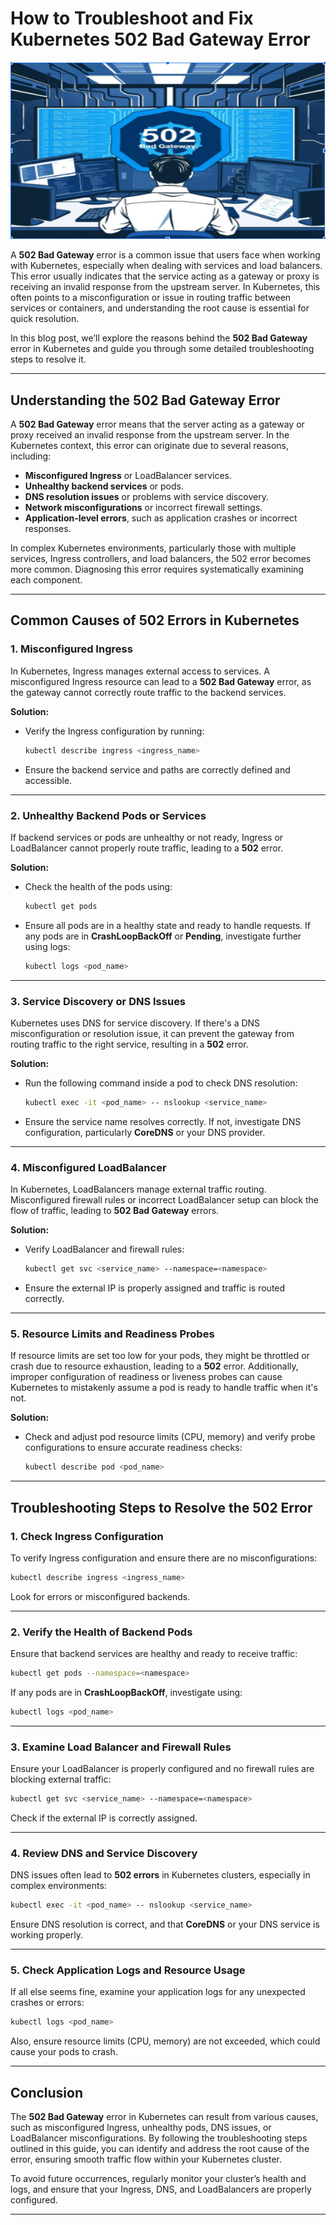 
# **How to Troubleshoot and Fix Kubernetes 502 Bad Gateway Error**

![502 Bad Gateway](https://github.com/AlertMend/AlertMend.io/blob/main/blogs/images/502_error2.png?raw=true)

A **502 Bad Gateway** error is a common issue that users face when working with Kubernetes, especially when dealing with services and load balancers. This error usually indicates that the service acting as a gateway or proxy is receiving an invalid response from the upstream server. In Kubernetes, this often points to a misconfiguration or issue in routing traffic between services or containers, and understanding the root cause is essential for quick resolution.

In this blog post, we’ll explore the reasons behind the **502 Bad Gateway** error in Kubernetes and guide you through some detailed troubleshooting steps to resolve it.

---

## **Understanding the 502 Bad Gateway Error**

A **502 Bad Gateway** error means that the server acting as a gateway or proxy received an invalid response from the upstream server. In the Kubernetes context, this error can originate due to several reasons, including:

- **Misconfigured Ingress** or LoadBalancer services.
- **Unhealthy backend services** or pods.
- **DNS resolution issues** or problems with service discovery.
- **Network misconfigurations** or incorrect firewall settings.
- **Application-level errors**, such as application crashes or incorrect responses.

In complex Kubernetes environments, particularly those with multiple services, Ingress controllers, and load balancers, the 502 error becomes more common. Diagnosing this error requires systematically examining each component.

---

## **Common Causes of 502 Errors in Kubernetes**

### **1. Misconfigured Ingress**
   
   In Kubernetes, Ingress manages external access to services. A misconfigured Ingress resource can lead to a **502 Bad Gateway** error, as the gateway cannot correctly route traffic to the backend services. 

   **Solution:**
   - Verify the Ingress configuration by running:
     ```bash
     kubectl describe ingress <ingress_name>
     ```
   - Ensure the backend service and paths are correctly defined and accessible.

---

### **2. Unhealthy Backend Pods or Services**
   
   If backend services or pods are unhealthy or not ready, Ingress or LoadBalancer cannot properly route traffic, leading to a **502** error.

   **Solution:**
   - Check the health of the pods using:
     ```bash
     kubectl get pods
     ```
   - Ensure all pods are in a healthy state and ready to handle requests. If any pods are in **CrashLoopBackOff** or **Pending**, investigate further using logs:
     ```bash
     kubectl logs <pod_name>
     ```

---

### **3. Service Discovery or DNS Issues**
   
   Kubernetes uses DNS for service discovery. If there's a DNS misconfiguration or resolution issue, it can prevent the gateway from routing traffic to the right service, resulting in a **502** error.

   **Solution:**
   - Run the following command inside a pod to check DNS resolution:
     ```bash
     kubectl exec -it <pod_name> -- nslookup <service_name>
     ```
   - Ensure the service name resolves correctly. If not, investigate DNS configuration, particularly **CoreDNS** or your DNS provider.

---

### **4. Misconfigured LoadBalancer**
   
   In Kubernetes, LoadBalancers manage external traffic routing. Misconfigured firewall rules or incorrect LoadBalancer setup can block the flow of traffic, leading to **502 Bad Gateway** errors.

   **Solution:**
   - Verify LoadBalancer and firewall rules:
     ```bash
     kubectl get svc <service_name> --namespace=<namespace>
     ```
   - Ensure the external IP is properly assigned and traffic is routed correctly.

---

### **5. Resource Limits and Readiness Probes**
   
   If resource limits are set too low for your pods, they might be throttled or crash due to resource exhaustion, leading to a **502** error. Additionally, improper configuration of readiness or liveness probes can cause Kubernetes to mistakenly assume a pod is ready to handle traffic when it's not.

   **Solution:**
   - Check and adjust pod resource limits (CPU, memory) and verify probe configurations to ensure accurate readiness checks:
     ```bash
     kubectl describe pod <pod_name>
     ```

---

## **Troubleshooting Steps to Resolve the 502 Error**

### **1. Check Ingress Configuration**
   
   To verify Ingress configuration and ensure there are no misconfigurations:
   ```bash
   kubectl describe ingress <ingress_name>
   ```

   Look for errors or misconfigured backends.

---

### **2. Verify the Health of Backend Pods**
   
   Ensure that backend services are healthy and ready to receive traffic:
   ```bash
   kubectl get pods --namespace=<namespace>
   ```

   If any pods are in **CrashLoopBackOff**, investigate using:
   ```bash
   kubectl logs <pod_name>
   ```

---

### **3. Examine Load Balancer and Firewall Rules**
   
   Ensure your LoadBalancer is properly configured and no firewall rules are blocking external traffic:
   ```bash
   kubectl get svc <service_name> --namespace=<namespace>
   ```

   Check if the external IP is correctly assigned.

---

### **4. Review DNS and Service Discovery**
   
   DNS issues often lead to **502 errors** in Kubernetes clusters, especially in complex environments:
   ```bash
   kubectl exec -it <pod_name> -- nslookup <service_name>
   ```

   Ensure DNS resolution is correct, and that **CoreDNS** or your DNS service is working properly.

---

### **5. Check Application Logs and Resource Usage**
   
   If all else seems fine, examine your application logs for any unexpected crashes or errors:
   ```bash
   kubectl logs <pod_name>
   ```

   Also, ensure resource limits (CPU, memory) are not exceeded, which could cause your pods to crash.

---

## **Conclusion**

The **502 Bad Gateway** error in Kubernetes can result from various causes, such as misconfigured Ingress, unhealthy pods, DNS issues, or LoadBalancer misconfigurations. By following the troubleshooting steps outlined in this guide, you can identify and address the root cause of the error, ensuring smooth traffic flow within your Kubernetes cluster.

To avoid future occurrences, regularly monitor your cluster’s health and logs, and ensure that your Ingress, DNS, and LoadBalancers are properly configured.

---

